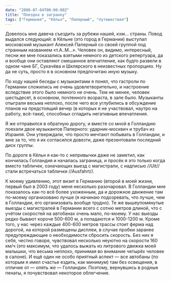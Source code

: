 ```yaml
---
date: "2008-07-04T00:00:00Z"
title: "Поездка в загранку"
tags: ["Германия", "Кёльн", "Паперный", "путешествия"]
---
```


Довелось мне давеча съездить за рубежи нашей, кхм… страны. Повод выдался следующий: в Кёльне (это город в Германии) выступал московский музыкант Алексей Паперный со своей группой под странным названием «т.А..М...». Человек он, видимо, интересный, песни же мне показались взятыми немного из детского репертуара, да и вообще они оставляют смешанное впечатление, как будто развели в одном чане БГ, Сукачёва и Шклярского в неизвестных пропорциях. Ну да не суть, просто я в основном предпочитаю иную музыку.

<!--more-->

По ходу нашей беседы с музыкантами я понял, что гастроли по Германии сложились не очень удовлетворительно, и настроение вследствие этого было немного не очень. Тем не менее, человек шестьдесят, в основном, почтенного возраста, в зале было. Музыканты отыграли весьма неплохо, после чего все углубились в обсуждение планов на предстоящий вечер (в которых я не участвовал, наутро на работу, всё-таки), способных сгладить негативные впечатления.

Я же отправился в обратную дорогу, и вместе со мной в Голландию поехали двое музыкантов Паперного: ударник-москвич и трубач из Израиля. Они утверждали, что просто мечтают побывать в Голландии, и мне за то, что я их согласился довезти, даже презентовали последний диск группы.

По дороге в Кёльн я как-то с непривычки даже не заметил, как кончилась Голландия и началась заграница, и просёк я это только когда вместо табличек, означающих выезд с магистрали, с надписью //Uit// стали встречаться таблички //Ausfahrt//.

К моему удивлению, этот визит в Германию (второй в моей жизни, первый был в 2003 году) меня несколько разочаровал. В Голландии мне показалось как-то всё более ухоженным, да и дорожное движение там по-моему организовано лучше (я начинаю подозревать, что лучше, чем в Голландии, его организовать вообще трудно). Те же вышеупомянутые выезды с магистралей в Германии всего с сотню метров длиной, что с учётом скоростей на автобанах очень мало, по-моему. У нас выезды редко бывают короче 500-600 м, а попадаются и 1000-1200 м. Кроме того, у нас через каждые 400-600 метров трассы стоит ферма над дорогой, на которой размещены дисплеи, в случае пробки заранее предупреждающие о необходимости сбросить скорость. Без них я себя, честно говоря, чувствовал несколько неуютно на скорости 160 км/ч (это максимум, что удалось выжать из литрового движка моей малышки, что весьма неплохо, принимая во внимание четырёх человек в салоне). И ещё один не особо приятный аспект — все автобаны (по которым я имел счастье ездить, как минимум) там без освещения, в отличие от — опять же — Голландии. Поэтому, вернувшись в родные пенаты, я почувствовал некоторое облегчение.
